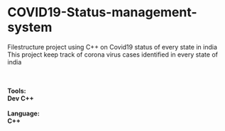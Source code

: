 # COVID19-Status-management-system
Filestructure project using C++ on Covid19 status of every state in india<br>
This project keep track of corona virus cases identified in every state of india 

<br>
<br>
<b>Tools:</b><br>
<b>Dev C++</b><br>
<br>
<b>Language:</b><br>
<b>C++</b>


